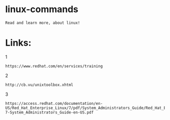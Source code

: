 # linux-commands
```
Read and learn more, about linux!
```
# Links:
1
```
https://www.redhat.com/en/services/training
```
2
```
http://cb.vu/unixtoolbox.xhtml
```
3
```
https://access.redhat.com/documentation/en-US/Red_Hat_Enterprise_Linux/7/pdf/System_Administrators_Guide/Red_Hat_Enterprise_Linux-7-System_Administrators_Guide-en-US.pdf
```
